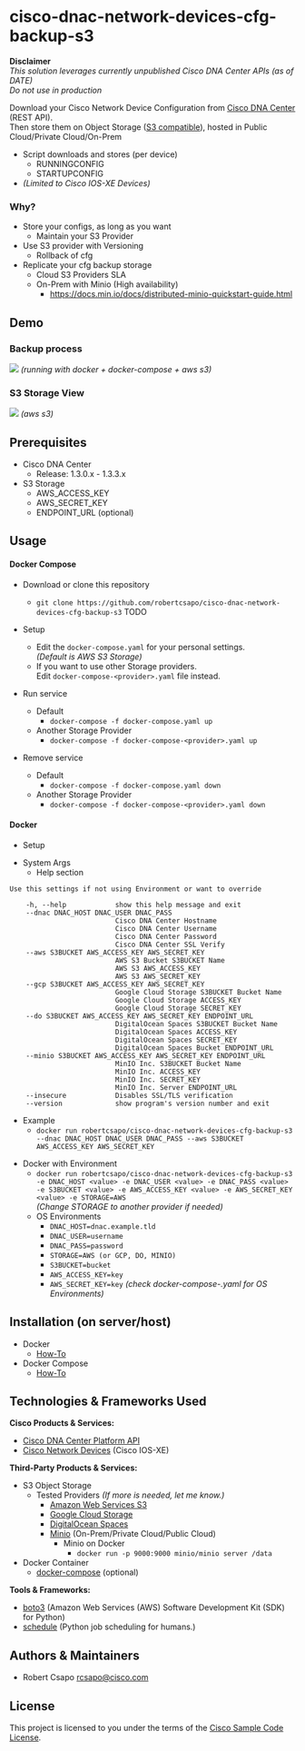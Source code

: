 # cisco-dnac-network-devices-cfg-backup-s3

**Disclaimer**  
_This solution leverages currently unpublished Cisco DNA Center APIs (as of DATE)_  
_Do not use in production_

Download your Cisco Network Device Configuration from [Cisco DNA Center](https://www.cisco.com/c/en/us/products/cloud-systems-management/dna-center/index.html) (REST API).  
Then store them on Object Storage ([S3 compatible](https://en.wikipedia.org/wiki/Amazon_S3#S3_API_and_competing_services)), hosted in Public Cloud/Private Cloud/On-Prem  
* Script downloads and stores (per device)
  * RUNNINGCONFIG
  * STARTUPCONFIG
* _(Limited to Cisco IOS-XE Devices)_

### Why?
* Store your configs, as long as you want
  * Maintain your S3 Provider
* Use S3 provider with Versioning
  * Rollback of cfg
* Replicate your cfg backup storage
  * Cloud S3 Providers SLA
  * On-Prem with Minio (High availability)
    * https://docs.min.io/docs/distributed-minio-quickstart-guide.html

## Demo

### Backup process
![](demo-script.gif)
_(running with docker + docker-compose + aws s3)_

### S3 Storage View
![](demo-s3.gif)
_(aws s3)_

## Prerequisites
* Cisco DNA Center
  * Release: 1.3.0.x - 1.3.3.x
* S3 Storage
  * AWS_ACCESS_KEY
  * AWS_SECRET_KEY
  * ENDPOINT_URL (optional)

## Usage

#### Docker Compose
* Download or clone this repository
  - ```git clone https://github.com/robertcsapo/cisco-dnac-network-devices-cfg-backup-s3```
  TODO

* Setup
  - Edit the ```docker-compose.yaml``` for your personal settings.  
  _(Default is AWS S3 Storage)_
  - If you want to use other Storage providers.  
  Edit ```docker-compose-<provider>.yaml``` file instead.

* Run service
  - Default
    - ```docker-compose -f docker-compose.yaml up```
  - Another Storage Provider
    - ```docker-compose -f docker-compose-<provider>.yaml up```

* Remove service
  - Default
    - ```docker-compose -f docker-compose.yaml down```
  - Another Storage Provider
    - ```docker-compose -f docker-compose-<provider>.yaml down```

#### Docker

* Setup
- System Args
  * Help section
```
Use this settings if not using Environment or want to override

    -h, --help            show this help message and exit
    --dnac DNAC_HOST DNAC_USER DNAC_PASS
                          Cisco DNA Center Hostname
                          Cisco DNA Center Username
                          Cisco DNA Center Password
                          Cisco DNA Center SSL Verify
    --aws S3BUCKET AWS_ACCESS_KEY AWS_SECRET_KEY
                          AWS S3 Bucket S3BUCKET Name
                          AWS S3 AWS_ACCESS_KEY
                          AWS S3 AWS_SECRET_KEY
    --gcp S3BUCKET AWS_ACCESS_KEY AWS_SECRET_KEY
                          Google Cloud Storage S3BUCKET Bucket Name
                          Google Cloud Storage ACCESS_KEY
                          Google Cloud Storage SECRET_KEY
    --do S3BUCKET AWS_ACCESS_KEY AWS_SECRET_KEY ENDPOINT_URL
                          DigitalOcean Spaces S3BUCKET Bucket Name
                          DigitalOcean Spaces ACCESS_KEY
                          DigitalOcean Spaces SECRET_KEY
                          DigitalOcean Spaces Bucket ENDPOINT_URL
    --minio S3BUCKET AWS_ACCESS_KEY AWS_SECRET_KEY ENDPOINT_URL
                          MinIO Inc. S3BUCKET Bucket Name
                          MinIO Inc. ACCESS_KEY
                          MinIO Inc. SECRET_KEY
                          MinIO Inc. Server ENDPOINT_URL
    --insecure            Disables SSL/TLS verification
    --version             show program's version number and exit
```
  * Example
    - ```docker run robertcsapo/cisco-dnac-network-devices-cfg-backup-s3 --dnac DNAC_HOST DNAC_USER DNAC_PASS --aws S3BUCKET AWS_ACCESS_KEY AWS_SECRET_KEY```

  - Docker with Environment
    * ```docker run robertcsapo/cisco-dnac-network-devices-cfg-backup-s3 -e DNAC_HOST <value> -e DNAC_USER <value> -e DNAC_PASS <value> -e S3BUCKET <value> -e AWS_ACCESS_KEY <value> -e AWS_SECRET_KEY <value> -e STORAGE=AWS ```  
    _(Change STORAGE to another provider if needed)_
    - OS Environments
      - ```DNAC_HOST=dnac.example.tld```
      - ```DNAC_USER=username```
      - ```DNAC_PASS=password```
      - ```STORAGE=AWS (or GCP, DO, MINIO)```
      - ```S3BUCKET=bucket```
      - ```AWS_ACCESS_KEY=key```
      - ```AWS_SECRET_KEY=key```
      _(check docker-compose-<provider>.yaml for OS Environments)_


## Installation (on server/host)

* Docker
  * [How-To](https://docs.docker.com/install/)
* Docker Compose
  * [How-To](https://docs.docker.com/compose/install/)


## Technologies & Frameworks Used

**Cisco Products & Services:**

- [Cisco DNA Center Platform API](https://developer.cisco.com/dnacenter/)
- [Cisco Network Devices](https://developer.cisco.com/site/ios-xe/) (Cisco IOS-XE)

**Third-Party Products & Services:**

- S3 Object Storage
  * Tested Providers _(If more is needed, let me know.)_
    - [Amazon Web Services S3](https://aws.amazon.com/s3/)
    - [Google Cloud Storage](https://cloud.google.com/storage/)
    - [DigitalOcean Spaces](https://www.digitalocean.com/products/spaces/)
    - [Minio](https://min.io/) (On-Prem/Private Cloud/Public Cloud)
      - Minio on Docker
        - ```docker run -p 9000:9000 minio/minio server /data```
- Docker Container
  * [docker-compose](https://docs.docker.com/compose/) (optional)

**Tools & Frameworks:**

- [boto3](https://github.com/boto/boto3) (Amazon Web Services (AWS) Software Development Kit (SDK) for Python)
- [schedule](https://github.com/dbader/schedule) (Python job scheduling for humans.)

## Authors & Maintainers

- Robert Csapo <rcsapo@cisco.com>

## License

This project is licensed to you under the terms of the [Cisco Sample
Code License](./LICENSE).
